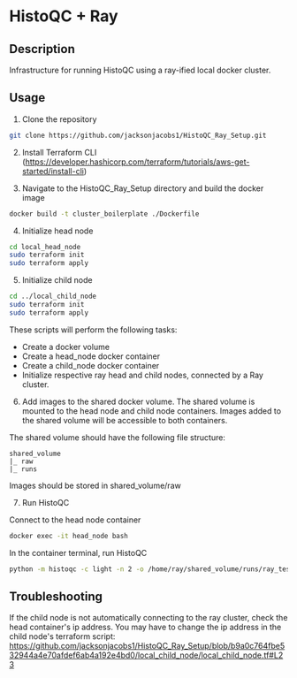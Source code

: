 # HistoQC + Ray

## Description
Infrastructure for running HistoQC using a ray-ified local docker cluster.

## Usage
1. Clone the repository
```bash
git clone https://github.com/jacksonjacobs1/HistoQC_Ray_Setup.git
```

2. Install Terraform CLI (https://developer.hashicorp.com/terraform/tutorials/aws-get-started/install-cli)

3. Navigate to the HistoQC_Ray_Setup directory and build the docker image
```bash
docker build -t cluster_boilerplate ./Dockerfile
```

4. Initialize head node
```bash
cd local_head_node
sudo terraform init
sudo terraform apply
```

5. Initialize child node
```bash
cd ../local_child_node
sudo terraform init
sudo terraform apply
```

These scripts will perform the following tasks:
- Create a docker volume
- Create a head_node docker container 
- Create a child_node docker container
- Initialize respective ray head and child nodes, connected by a Ray cluster.

6. Add images to the shared docker volume. The shared volume is mounted to the head node and child node containers. Images added to the shared volume will be accessible to both containers.

The shared volume should have the following file structure:
```
shared_volume
|_ raw
|_ runs
```

Images should be stored in shared_volume/raw

7. Run HistoQC

Connect to the head node container
```bash
docker exec -it head_node bash
```

In the container terminal, run HistoQC
```bash
python -m histoqc -c light -n 2 -o /home/ray/shared_volume/runs/ray_test1 /home/ray/shared_volume/raw/*.tif
```


## Troubleshooting
If the child node is not automatically connecting to the ray cluster, check the head container's ip address. You may have to change the ip address in the child node's terraform script: https://github.com/jacksonjacobs1/HistoQC_Ray_Setup/blob/b9a0c764fbe532944a4e70afdef6ab4a192e4bd0/local_child_node/local_child_node.tf#L23
